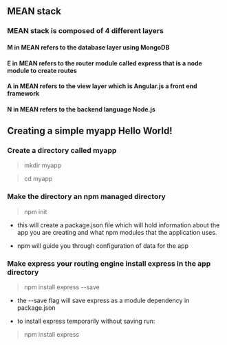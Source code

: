 ##  MEAN stack

###  MEAN stack is composed of 4 different layers

#### M in MEAN refers to the database layer using MongoDB

#### E in MEAN refers to the router module called express that is a node module to create routes

#### A in MEAN refers to the view layer which is Angular.js a front end framework

#### N in MEAN refers to the backend language Node.js

##  Creating a simple myapp Hello World!

### Create a directory called myapp

>  mkdir myapp

>  cd myapp

###  Make the directory an npm managed directory

>  npm init

  *  this will create a package.json file which will hold information about the app you are creating and what npm modules that the application uses.

  *  npm will guide you through configuration of data for the app

###  Make express your routing engine install express in the app directory


>  npm install express --save

  *  the --save flag will save express as a module dependency in package.json

  *  to install express temporarily without saving run:

>  npm install express